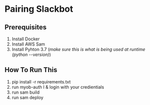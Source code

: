 # Pairing Slackbot
 
## Prerequisites
1. Install Docker
2. Install AWS Sam
3. Install Pyhton 3.7  (_make sure this is what is being used at runtime (python --version)_)


## How To Run This
1. pip install -r requirements.txt 
2. run myob-auth l & login with your credientials
4. run sam build
5. run sam deploy
